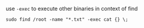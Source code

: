 
use `-exec` to execute other binaries in context of find
```shell
sudo find /root -name "*.txt" -exec cat {} \;
```
